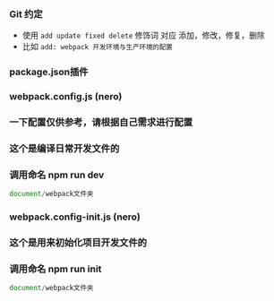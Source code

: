 ### Git 约定
- 使用 `add update fixed delete` 修饰词 对应 添加，修改，修复，删除
- 比如 `add: webpack 开发环境与生产环境的配置`

### package.json插件

### webpack.config.js (nero)
### 一下配置仅供参考，请根据自己需求进行配置
### 这个是编译日常开发文件的
### 调用命名 npm run dev

```javascript
document/webpack文件夹
```

### webpack.config-init.js (nero)
### 这个是用来初始化项目开发文件的
### 调用命名 npm run init

```javascript
document/webpack文件夹
```